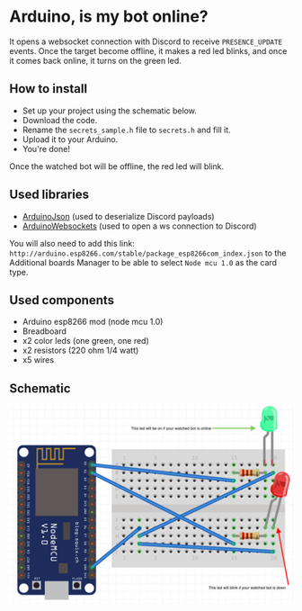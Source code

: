 # Arduino, is my bot online?

It opens a websocket connection with Discord to receive `PRESENCE_UPDATE` events. Once the target become offline, it makes a red led blinks, and once it comes back online, it turns on the green led.

## How to install

* Set up your project using the schematic below.
* Download the code.
* Rename the `secrets_sample.h` file to `secrets.h` and fill it.
* Upload it to your Arduino.
* You're done!

Once the watched bot will be offline, the red led will blink.

## Used libraries

* [ArduinoJson](https://arduinojson.org/) (used to deserialize Discord payloads)
* [ArduinoWebsockets](https://github.com/gilmaimon/ArduinoWebsockets) (used to open a ws connection to Discord)

You will also need to add this link: `http://arduino.esp8266.com/stable/package_esp8266com_index.json` to the Additional boards Manager to be able to select `Node mcu 1.0` as the card type.

## Used components

* Arduino esp8266 mod (node mcu 1.0)
* Breadboard
* x2 color leds (one green, one red)
* x2 resistors (220 ohm 1/4 watt)
* x5 wires

## Schematic

![schematic](./schematic.png)
